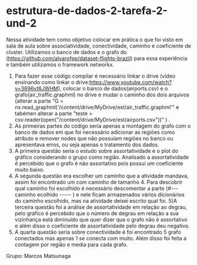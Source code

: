 # estrutura-de-dados-2-tarefa-2-und-2

Nessa atividade tem como objetivo colocar em prática o que foi visto em sala de aula sobre associatividade, conectividade, caminho e coeficiente de cluster. Utilizamos o banco de dados e o grafo do (https://github.com/alvarofpp/dataset-flights-brazil) para essa experiência e também utilizamos o framework networkx.   

1) Para fazer esse código compilar é necessário linkar o drive (vídeo ensinando como linkar o drive:https://www.youtube.com/watch?v=3696yt6JWHM), colocar o banco de dados(airports.csv) e o grafo(air_traffic.graphml) no drive e mudar o caminho dos dois  arquivos (alterar a parte "G = nx.read_graphml('/content/drive/MyDrive/est/air_traffic.graphml'" e tabémen alterar a parte "teste = csv.reader(open("/content/drive/MyDrive/est/airports.csv"))" ) .
2) As primeiras partes do código seria apenas a montagem do grafo com o banco de dados em que foi necessário adicionar as regiões como atributo e remover nodes que não possuíam regiões no banco ou apresentava erros, ou seja apenas o tratamento dos dados.
3)  A primeira questão seria o estudo sobre assortatividade e o plot do gráfico considerando o grupo como região. Analisado a assortatividade é percebido que o grafo é  não assortativo pois possui um coeficiente muito baixo.
4) A segunda questão era escolher um caminho que a atividade mandava, assim foi encontrado um com caminho de tamanho 4. Para descobrir qual caminho foi escolhido é necessário descomentar a parte (#---caminho ecolhido ----- ) e nele ficam armazenados vários dicionários do caminho escolhido, mas na atividade deixei escrito qual foi.
5)A terceira questão foi a análise de assortatividade em relação ao degrau, pelo gráfico é percebido que o número de degrau em relação a sua vizinhança está diminuído  que quer dizer que o grafo não é assortativo e além disso o coeficiente de assortatividade pelo degrau deu negativo.  
6) A quarta questão seria sobre conectividade é foi encontrado 5 grafo conectados mas apenas 1 se conecta com muito. Além disso foi feita a contagem por região e media para cada grafo.

Grupo: Marcos Matsunaga
